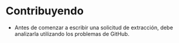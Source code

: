 # Contribuyendo
- Antes de comenzar a escribir una solicitud de extracción, debe analizarla utilizando los problemas de GitHub.
